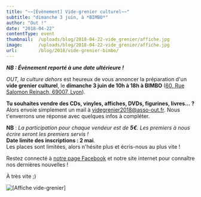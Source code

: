 ```yaml
---
title: "~~[Évènement] Vide-grenier culturel~~"
subtitle: "dimanche 3 juin, à *BIMBO*"
author: "Out !"
date: "2018-04-22"
contentType: event
thumbnail: 	/uploads/blog/2018-04-22-vide_grenier/affiche.jpg
image: 		/uploads/blog/2018-04-22-vide_grenier/affiche.jpg
url:        /blog/2018/vide-grenier-bimbo/
---
```


<!-- TODO: the normal name with '~' breaks the site, so replacing URL with 'url' var -->

***NB : Évènement reporté à une date ultérieure !***

*OUT, la culture dehors* est heureux de vous annoncer la préparation d'un **vide grenier culturel**, le **dimanche 3 juin de 10h à 18h à BIMBO** ([60, Rue Salomon Reinach, 69007, Lyon](https://www.google.com/maps?hl=fr&q=60,+Rue+Salomon+Reinach,+69007,+Lyon)).

**Tu souhaites vendre des CDs, vinyles, affiches, DVDs, figurines, livres...&nbsp;?**  
Alors envoie simplement un mail à <videgrenier2018@asso-out.fr>. Nous t'enverrons une réponse avec quelques infos à compléter.

**NB** : *La participation pour chaque vendeur est de **5€**. Les premiers à nous écrire seront les premiers servis !*  
**Date limite des inscriptions : 2 mai**.  
Les places sont limitées, alors n'hésite plus et écris-nous au plus vite !  

Restez connecté à [notre page Facebook](https://www.facebook.com/OutAsso/) et notre site internet pour connaître nos dernières nouvelles !

À très vite ;)

![[Affiche vide-grenier]](/uploads/blog/2018-04-22-vide_grenier/affiche.jpg)
